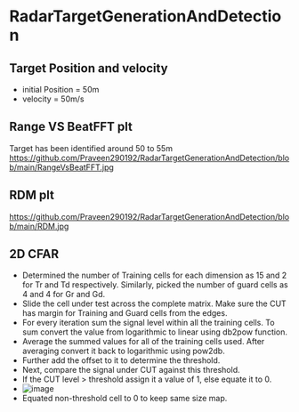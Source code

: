 # RadarTargetGenerationAndDetection
## Target Position and velocity
- initial Position = 50m
- velocity = 50m/s

## Range VS BeatFFT plt
Target has been identified around 50 to 55m
https://github.com/Praveen290192/RadarTargetGenerationAndDetection/blob/main/RangeVsBeatFFT.jpg

## RDM plt
https://github.com/Praveen290192/RadarTargetGenerationAndDetection/blob/main/RDM.jpg

## 2D CFAR 
- Determined the number of Training cells for each dimension as 15 and 2 for Tr and Td respectively. Similarly, picked the number of guard cells as 4 and 4 for Gr and Gd.
- Slide the cell under test across the complete matrix. Make sure the CUT has margin for Training and Guard cells from the edges.
- For every iteration sum the signal level within all the training cells. To sum convert the value from logarithmic to linear using db2pow function.
- Average the summed values for all of the training cells used. After averaging convert it back to logarithmic using pow2db.
- Further add the offset to it to determine the threshold.
- Next, compare the signal under CUT against this threshold.
- If the CUT level > threshold assign it a value of 1, else equate it to 0.
- ![image](https://user-images.githubusercontent.com/46629608/125519386-5f734f99-027a-4845-b237-dc2b02156cb6.png)
- Equated non-threshold cell to 0 to keep same size map.
